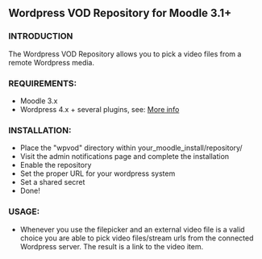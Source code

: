 ## Wordpress VOD Repository for Moodle 3.1+

### INTRODUCTION
The Wordpress VOD Repository allows you to pick a video files from a remote Wordpress media.

### REQUIREMENTS:
* Moodle 3.x
* Wordpress 4.x + several plugins, see: [More info](https://wordpress-solutions-for-education.zeef.com/nadav.kavalerchik#block_96909_video)

### INSTALLATION:
- Place the "wpvod" directory within your_moodle_install/repository/
- Visit the admin notifications page and complete the installation
- Enable the repository
- Set the proper URL for your wordpress system
- Set a shared secret
- Done!

### USAGE:
- Whenever you use the filepicker and an external video file is a valid choice you are able to pick video files/stream urls 
from the connected Wordpress server. The result is a link to the video item.
